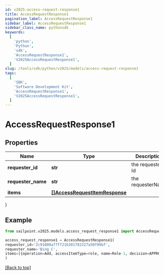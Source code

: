 ```yaml
---
id: v2025-access-request-response1
title: AccessRequestResponse1
pagination_label: AccessRequestResponse1
sidebar_label: AccessRequestResponse1
sidebar_class_name: pythonsdk
keywords:
  [
    'python',
    'Python',
    'sdk',
    'AccessRequestResponse1',
    'V2025AccessRequestResponse1',
  ]
slug: /tools/sdk/python/v2025/models/access-request-response1
tags:
  [
    'SDK',
    'Software Development Kit',
    'AccessRequestResponse1',
    'V2025AccessRequestResponse1',
  ]
---
```


# AccessRequestResponse1

## Properties

| Name | Type | Description | Notes |
| --- | --- | --- | --- |
| **requester_id** | **str** | the requester Id | [optional] |
| **requester_name** | **str** | the requesterName | [optional] |
| **items** | [**[]AccessRequestItemResponse**](access-request-item-response) |  | [optional] |

}

## Example

```python
from sailpoint.v2025.models.access_request_response1 import AccessRequestResponse1

access_request_response1 = AccessRequestResponse1(
requester_id='2c91808a77ff216301782327a50f09bf',
requester_name='Bing C',
items=[{operation=Add, accessItemType=role, name=Role-1, decision=APPROVED, description=The role descrition, sourceId=8a80828f643d484f01643e14202e206f, sourceName=Source1, approvalInfos=[{name=John Snow, id=8a80828f643d484f01643e14202e2000, status=Approved}]}]
)

```

[[Back to top]](#)

